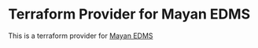 # Terraform Provider for Mayan EDMS
This is a terraform provider for [Mayan EDMS](https://www.mayan-edms.com/)
